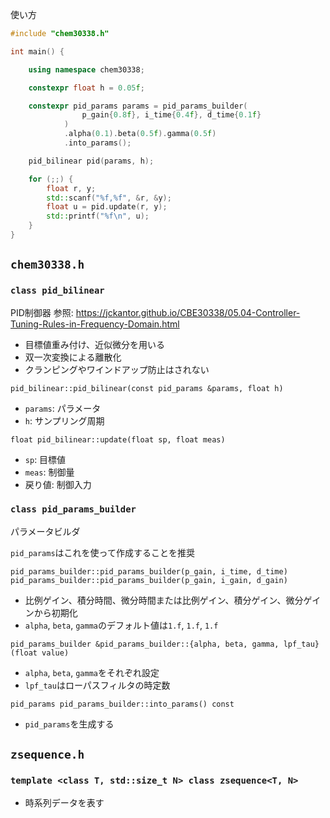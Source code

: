 
使い方
```cpp
#include "chem30338.h"

int main() {

    using namespace chem30338;

    constexpr float h = 0.05f;

    constexpr pid_params params = pid_params_builder(
                p_gain{0.8f}, i_time{0.4f}, d_time{0.1f}
            )
            .alpha(0.1).beta(0.5f).gamma(0.5f)
            .into_params();

    pid_bilinear pid(params, h);

    for (;;) {
        float r, y;
        std::scanf("%f,%f", &r, &y);
        float u = pid.update(r, y);
        std::printf("%f\n", u);
    }
}
```

## `chem30338.h`

### `class pid_bilinear`
PID制御器
参照: https://jckantor.github.io/CBE30338/05.04-Controller-Tuning-Rules-in-Frequency-Domain.html
- 目標値重み付け、近似微分を用いる
- 双一次変換による離散化
- クランピングやワインドアップ防止はされない

`pid_bilinear::pid_bilinear(const pid_params &params, float h)`
- `params`: パラメータ
- `h`: サンプリング周期

`float pid_bilinear::update(float sp, float meas)`
- `sp`: 目標値
- `meas`: 制御量
- 戻り値: 制御入力

### `class pid_params_builder`
パラメータビルダ

`pid_params`はこれを使って作成することを推奨

`pid_params_builder::pid_params_builder(p_gain, i_time, d_time)`
`pid_params_builder::pid_params_builder(p_gain, i_gain, d_gain)`

- 比例ゲイン、積分時間、微分時間または比例ゲイン、積分ゲイン、微分ゲインから初期化
- `alpha`, `beta`, `gamma`のデフォルト値は`1.f`, `1.f`, `1.f`

`pid_params_builder &pid_params_builder::{alpha, beta, gamma, lpf_tau}(float value)`
- `alpha`, `beta`, `gamma`をそれぞれ設定
- `lpf_tau`はローパスフィルタの時定数

`pid_params pid_params_builder::into_params() const`
- `pid_params`を生成する

## `zsequence.h`

### `template <class T, std::size_t N> class zsequence<T, N>`
- 時系列データを表す
